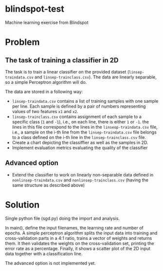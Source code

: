 # blindspot-test
Machine learning exercise from Blindspot

# Problem

## The task of training a classifier in 2D
The task is to train a linear classifier on the provided dataset (`linsep-traindata.csv` and `linsep-trainclass.csv`). The data are linearly separable, so a simple Perceptron algorithm will do. 

The data are stored in a following way:

* `linsep-traindata.csv` contains a list of training samples with one sample per line. Each sample is defined by a pair of numbers representing values of two features `x1` and `x2`.
* `linsep-trainclass.csv` contains assignment of each sample to a specific class (`1` and `-1`), i.e., on each line, there is either `1` or `-1`. the lines in this file correspond to the lines in the `linseop-traindata.csv` file, i.e., a sample on the i-th line from the `linsep-traindata.csv` file belongs to a class defined on the i-th line in the `linsep-trainclass.csv` file.
* Create a chart depicting the classiffier as well as the samples in 2D.
* Implement evaluation metrics evaluating the quality of the classifier

## Advanced option

* Extend the classifier to work on linearly non-separable data defined in `nonlinsep-traindata.csv` and `nonlinsep-trainclass.csv` (having the same structure as described above)

# Solution

Single python file (sgd.py) doing the import and analysis.

In main(), define the input filenames, the learning rate and number of epochs. A simple perceptron algorithm splits the input data into training and cross-validation parts in a 4:1 ratio, trains a vector of weights and returns them. It then validates the weights on the cross-validation set, printing the error rate as a percentage. Finally, it shows a scatter plot of the 2D input data together with a classification line.

The advanced option is not implemented yet.
